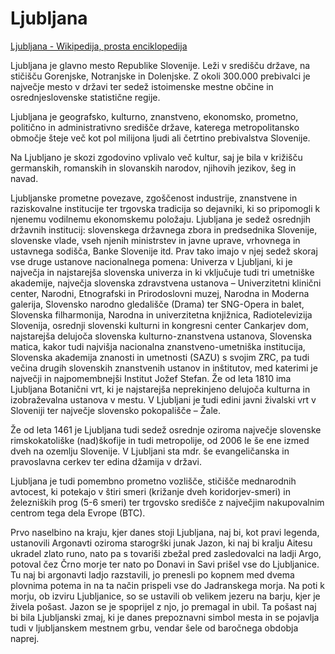 # Ljubljana

[Ljubljana - Wikipedija, prosta enciklopedija](https://sl.wikipedia.org/wiki/Ljubljana)

Ljubljana je glavno mesto Republike Slovenije. Leži v središču države, na stičišču Gorenjske, Notranjske in Dolenjske. Z okoli 300.000 prebivalci je največje mesto v državi ter sedež istoimenske mestne občine in osrednjeslovenske statistične regije.

Ljubljana je geografsko, kulturno, znanstveno, ekonomsko, prometno, politično in administrativno središče države, katerega metropolitansko območje šteje več kot pol milijona ljudi ali četrtino prebivalstva Slovenije.

Na Ljubljano je skozi zgodovino vplivalo več kultur, saj je bila v križišču germanskih, romanskih in slovanskih narodov, njihovih jezikov, šeg in navad.

Ljubljanske prometne povezave, zgoščenost industrije, znanstvene in raziskovalne institucije ter trgovska tradicija so dejavniki, ki so pripomogli k njenemu vodilnemu ekonomskemu položaju. Ljubljana je sedež osrednjih državnih institucij: slovenskega državnega zbora in predsednika Slovenije, slovenske vlade, vseh njenih ministrstev in javne uprave, vrhovnega in ustavnega sodišča, Banke Slovenije itd. Prav tako imajo v njej sedež skoraj vse druge ustanove nacionalnega pomena: Univerza v Ljubljani, ki je največja in najstarejša slovenska univerza in ki vključuje tudi tri umetniške akademije, največja slovenska zdravstvena ustanova – Univerzitetni klinični center, Narodni, Etnografski in Prirodoslovni muzej, Narodna in Moderna galerija, Slovensko narodno gledališče (Drama) ter SNG-Opera in balet, Slovenska filharmonija, Narodna in univerzitetna knjižnica, Radiotelevizija Slovenija, osrednji slovenski kulturni in kongresni center Cankarjev dom, najstarejša delujoča slovenska kulturno-znanstvena ustanova, Slovenska matica, kakor tudi najvišja nacionalna znanstveno-umetniška institucija, Slovenska akademija znanosti in umetnosti (SAZU) s svojim ZRC, pa tudi večina drugih slovenskih znanstvenih ustanov in inštitutov, med katerimi je največji in najpomembnejši Institut Jožef Stefan. Že od leta 1810 ima Ljubljana Botanični vrt, ki je najstarejša neprekinjeno delujoča kulturna in izobraževalna ustanova v mestu. V Ljubljani je tudi edini javni živalski vrt v Sloveniji ter največje slovensko pokopališče – Žale.

Že od leta 1461 je Ljubljana tudi sedež osrednje oziroma največje slovenske rimskokatoliške (nad)škofije in tudi metropolije, od 2006 le še ene izmed dveh na ozemlju Slovenije. V Ljubljani sta mdr. še evangeličanska in pravoslavna cerkev ter edina džamija v državi.

Ljubljana je tudi pomembno prometno vozlišče, stičišče mednarodnih avtocest, ki potekajo v štiri smeri (križanje dveh koridorjev-smeri) in železniških prog (5-6 smeri) ter trgovsko središče z največjim nakupovalnim centrom tega dela Evrope (BTC).

Prvo naselbino na kraju, kjer danes stoji Ljubljana, naj bi, kot pravi legenda, ustanovili Argonavti oziroma starogrški junak Jazon, ki naj bi kralju Aitesu ukradel zlato runo, nato pa s tovariši zbežal pred zasledovalci na ladji Argo, potoval čez Črno morje ter nato po Donavi in Savi prišel vse do Ljubljanice. Tu naj bi argonavti ladjo razstavili, jo prenesli po kopnem med dvema plovnima potema in na ta način prispeli vse do Jadranskega morja. Na poti k morju, ob izviru Ljubljanice, so se ustavili ob velikem jezeru na barju, kjer je živela pošast. Jazon se je spoprijel z njo, jo premagal in ubil. Ta pošast naj bi bila Ljubljanski zmaj, ki je danes prepoznavni simbol mesta in se pojavlja tudi v ljubljanskem mestnem grbu, vendar šele od baročnega obdobja naprej.

<!--- cspell:ignore Aitesu Argo --->
